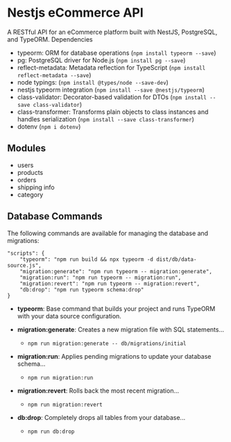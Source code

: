 # Nestjs eCommerce API

A RESTful API for an eCommerce platform built with NestJS, PostgreSQL, and TypeORM.
Dependencies

- typeorm: ORM for database operations (`npm install typeorm --save`)
- pg: PostgreSQL driver for Node.js (`npm install pg --save`)
- reflect-metadata: Metadata reflection for TypeScript (`npm install reflect-metadata --save`)
- node typings: (`npm install @types/node --save-dev`)
- nestjs typeorm integration (`npm install --save @nestjs/typeorm`)
- class-validator: Decorator-based validation for DTOs (`npm install --save class-validator`)
- class-transformer: Transforms plain objects to class instances and handles serialization (`npm install --save class-transformer`)
- dotenv (`npm i dotenv`)

## Modules

- users
- products
- orders
- shipping info
- category

## Database Commands

The following commands are available for managing the database and migrations:

```
"scripts": {
    "typeorm": "npm run build && npx typeorm -d dist/db/data-source.js",
    "migration:generate": "npm run typeorm -- migration:generate",
    "migration:run": "npm run typeorm -- migration:run",
    "migration:revert": "npm run typeorm -- migration:revert",
    "db:drop": "npm run typeorm schema:drop"
}
```

- **typeorm**: Base command that builds your project and runs TypeORM with your data source configuration.
- **migration:generate**: Creates a new migration file with SQL statements...

  - `npm run migration:generate -- db/migrations/initial`

- **migration:run**: Applies pending migrations to update your database schema...
  - `npm run migration:run`
- **migration:revert**: Rolls back the most recent migration...
  - `npm run migration:revert`
- **db:drop**: Completely drops all tables from your database...
  - `npm run db:drop`
